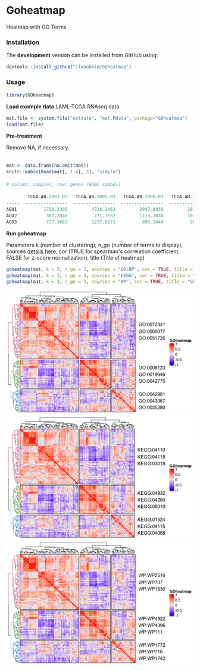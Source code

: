 # **Goheatmap**
Heatmap with GO Terms

### Installation

The **development** version can be installed from GitHub using:

``` r
devtools::install_github("ilwookkim/GOheatmap")
```

### Usage

``` r
library(GOheatmap)
```

**Load example data**
LAML-TCGA RNAseq data
``` r 
mat.file <- system.file("extdata", "mat.Rdata", package="GOheatmap")
load(mat.file)
```

**Pre-treatment**

Remove NA, if necessary.

``` r

mat <- data.frame(na.omit(mat))
knitr::kable(head(mat[, 1:4], 3), "simple")

# column: samples, row: genes (HGNC symbol)

        TCGA.AB.2803.03   TCGA.AB.2805.03   TCGA.AB.2806.03   TCGA.AB.2807.03
-----  ----------------  ----------------  ----------------  ----------------
AGO1          1758.2305         4728.2463         2947.8039         2831.1817
AGO2           367.2840          771.7537         1113.3036         1076.4647
AGO3           727.3663         1237.6171          896.2444          965.2433
```

**Run goheatmap**

Parameters k (number of clustering), n_go (number of terms to display), sources [details here](https://biit.cs.ut.ee/gprofiler/page/apis), cor (TRUE for spearman's correlation coefficient, FALSE for z-score normalization), title (Title of heatmap)

``` r
goheatmap(mat, k = 3, n_go = 3, sources = "GO:BP", cor = TRUE, title = "GOheatmap")
goheatmap(mat, k = 3, n_go = 3, sources = "KEGG", cor = TRUE, title = "GOheatmap")
goheatmap(mat, k = 3, n_go = 3, sources = "WP", cor = TRUE, title = "GOheatmap")

```

<img src="inst/extdata/example_go.bp.png"/>
<img src="inst/extdata/example_kegg.png"/>
<img src="inst/extdata/example_wp.png"/>
